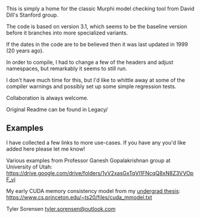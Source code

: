 This is simply a home for the classic Murphi model checking tool from David Dill's Stanford group.

The code is based on version 3.1, which seems to be the baseline version before it branches into more specialized variants.

If the dates in the code are to be believed then it was last updated in 1999 (20 years ago).

In order to compile, I had to change a few of the headers and adjust namespaces, but remarkably it seems to still run.

I don't have much time for this, but I'd like to whittle away at some of the compiler warnings and possibly set up some simple regression tests.

Collaboration is always welcome.

Original Readme can be found in Legacy/

## Examples

I have collected a few links to more use-cases. If you have any you'd like added here please let me know!

Various examples from Professor Ganesh Gopalakrishnan group at University of Utah:
https://drive.google.com/drive/folders/1yV2xasGxTqVl1FNcqQ8xN8Z3VVOpF_vi

My early CUDA memory consistency model from my [undergrad thesis](https://www.cs.princeton.edu/~ts20/files/bsthesis.pdf):
https://www.cs.princeton.edu/~ts20/files/cuda_mmodel.txt



Tyler Sorensen
tyler.sorensen@outlook.com